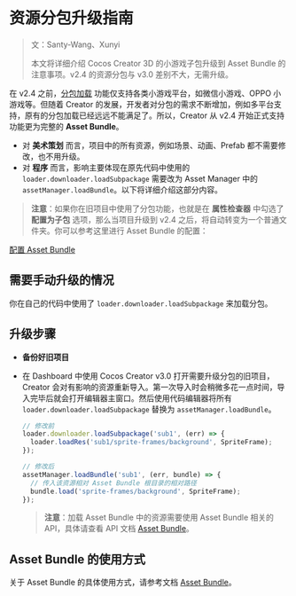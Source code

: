 # 资源分包升级指南

> 文：Santy-Wang、Xunyi
>
> 本文将详细介绍 Cocos Creator 3D 的小游戏子包升级到 Asset Bundle 的注意事项。v2.4 的资源分包与 v3.0 差别不大，无需升级。

在 v2.4 之前，[分包加载](https://github.com/cocos-creator/creator-docs/blob/e02ac31bab12d3ee767c0549050b0e42bd22bc5b/zh/scripting/subpackage.md) 功能仅支持各类小游戏平台，如微信小游戏、OPPO 小游戏等。但随着 Creator 的发展，开发者对分包的需求不断增加，例如多平台支持，原有的分包加载已经远远不能满足了。所以，Creator 从 v2.4 开始正式支持功能更为完整的 **Asset Bundle**。

- 对 **美术策划** 而言，项目中的所有资源，例如场景、动画、Prefab 都不需要修改，也不用升级。
- 对 **程序** 而言，影响主要体现在原先代码中使用的 `loader.downloader.loadSubpackage` 需要改为 Asset Manager 中的 `assetManager.loadBundle`。以下将详细介绍这部分内容。

> **注意**：如果你在旧项目中使用了分包功能，也就是在 **属性检查器** 中勾选了 **配置为子包** 选项，那么当项目升级到 v2.4 之后，将自动转变为一个普通文件夹。你可以参考这里进行 Asset Bundle 的配置：

[配置 Asset Bundle](bundle.md)

## 需要手动升级的情况

你在自己的代码中使用了 `loader.downloader.loadSubpackage` 来加载分包。

## 升级步骤

- **备份好旧项目**
- 在 Dashboard 中使用 Cocos Creator v3.0 打开需要升级分包的旧项目，Creator 会对有影响的资源重新导入。第一次导入时会稍微多花一点时间，导入完毕后就会打开编辑器主窗口。然后使用代码编辑器将所有 `loader.downloader.loadSubpackage` 替换为 `assetManager.loadBundle`。

  ```typescript
  // 修改前
  loader.downloader.loadSubpackage('sub1', (err) => {
    loader.loadRes('sub1/sprite-frames/background', SpriteFrame);
  });

  // 修改后
  assetManager.loadBundle('sub1', (err, bundle) => {
    // 传入该资源相对 Asset Bundle 根目录的相对路径
    bundle.load('sprite-frames/background', SpriteFrame);
  });
  ```

  > **注意**：加载 Asset Bundle 中的资源需要使用 Asset Bundle 相关的 API，具体请查看 API 文档 [Asset Bundle](__APIDOC__/zh/classes/asset_manager.bundle.html)。

## Asset Bundle 的使用方式

关于 Asset Bundle 的具体使用方式，请参考文档 [Asset Bundle](bundle.md)。
